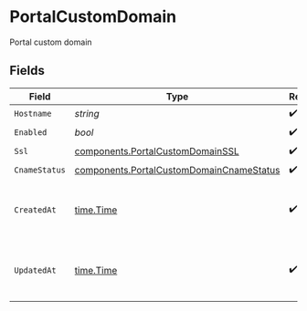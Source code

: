 # PortalCustomDomain

Portal custom domain


## Fields

| Field                                                                                                | Type                                                                                                 | Required                                                                                             | Description                                                                                          | Example                                                                                              |
| ---------------------------------------------------------------------------------------------------- | ---------------------------------------------------------------------------------------------------- | ---------------------------------------------------------------------------------------------------- | ---------------------------------------------------------------------------------------------------- | ---------------------------------------------------------------------------------------------------- |
| `Hostname`                                                                                           | *string*                                                                                             | :heavy_check_mark:                                                                                   | N/A                                                                                                  |                                                                                                      |
| `Enabled`                                                                                            | *bool*                                                                                               | :heavy_check_mark:                                                                                   | N/A                                                                                                  |                                                                                                      |
| `Ssl`                                                                                                | [components.PortalCustomDomainSSL](../../models/components/portalcustomdomainssl.md)                 | :heavy_check_mark:                                                                                   | N/A                                                                                                  |                                                                                                      |
| `CnameStatus`                                                                                        | [components.PortalCustomDomainCnameStatus](../../models/components/portalcustomdomaincnamestatus.md) | :heavy_check_mark:                                                                                   | N/A                                                                                                  |                                                                                                      |
| `CreatedAt`                                                                                          | [time.Time](https://pkg.go.dev/time#Time)                                                            | :heavy_check_mark:                                                                                   | An ISO-8601 timestamp representation of entity creation date.                                        | 2022-11-04T20:10:06.927Z                                                                             |
| `UpdatedAt`                                                                                          | [time.Time](https://pkg.go.dev/time#Time)                                                            | :heavy_check_mark:                                                                                   | An ISO-8601 timestamp representation of entity update date.                                          | 2022-11-04T20:10:06.927Z                                                                             |